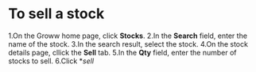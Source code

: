 # To sell a stock
1.On the Groww home page, click **Stocks**.
2.In the **Search** field, enter the name of the stock.
3.In the search result, select the stock.
4.On the stock details page, cllick the **Sell** tab.
5.In the **Qty** field, enter the number of stocks to sell.
6.Click **sell*